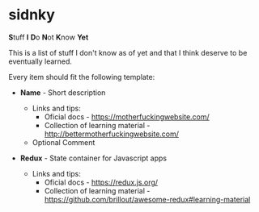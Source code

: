 # sidnky
**S**tuff **I** **D**o **N**ot **K**now **Yet**

This is a list of stuff I don't know as of yet and that I think deserve to be eventually learned.

Every item should fit the following template:

  * **Name** - Short description
    * Links and tips:
      * Oficial docs - https://motherfuckingwebsite.com/
      * Collection of learning material - http://bettermotherfuckingwebsite.com/
    * Optional Comment


* **Redux** - State container for Javascript apps
    * Links and tips:
      * Oficial docs - https://redux.js.org/
      * Collection of learning material - https://github.com/brillout/awesome-redux#learning-material
